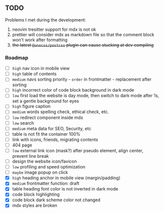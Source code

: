 ## TODO

Problems I met during the development:

1. neovim tresitter support for mdx is not ok
2. prettier will consider mdx as markdown file so that the comment block won't work after formatting
3. ~~the latest `@unocss/postcss` plugin can cause stucking at dev compiling~~

### Roadmap

-   [ ] `high` nav icon in mobile view
-   [ ] `high` table of contents
-   [ ] `medium` navs sorting priority - `order` in frontmatter - replacement after sorting
-   [ ] `high` incorrect color of code block background in dark mode
-   [ ] `low` first load the website is day mode, then switch to dark mode after 1s, set a gentle background for eyes
-   [ ] `high` figure caption
-   [ ] `medium` words spelling check, ethical check, etc.
-   [ ] `low` redirect component inside mdx
-   [ ] `low` search
-   [ ] `medium` meta data for SEO, Security, etc
-   [ ] table is not fit the container 100%
-   [ ] link with icons, friends, migrating contents
-   [ ] 404 page
-   [ ] `low` external link icon (mask?) after pseudo element, align center, prevent line break
-   [ ] design the website icon/favicon
-   [ ] `low` profiling and speed optimization
-   [ ] `maybe` image popup on click
-   [x] `high` heading anchor in mobile view (margin/padding)
-   [x] `medium` frontmatter function: draft
-   [x] table heading font color is not inverted in dark mode
-   [x] code block highlighting
-   [x] code block dark scheme color not changed
-   [x] mdx styles are broken
